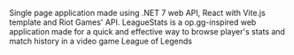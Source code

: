 Single page application made using .NET 7 web API, React with Vite.js template and Riot Games' API. LeagueStats is a op.gg-inspired web application made for a quick and effective way to browse player's stats and match history in a video game League of Legends
